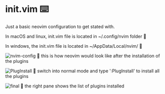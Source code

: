 # init.vim ⌨️

Just a basic neovim configuration to get stated with.



In macOS and linux, init.vim file is located in ~/.config/nvim folder 📁

In windows, the init.vim file is located in ~/AppData/Local/nvim/ 📁

![nvim-config](https://user-images.githubusercontent.com/85884403/193659972-4f77e92a-149a-4c7d-b977-69d43755b277.png)
📌 this is how neovim would look like after the installation of the plugins

![PlugInstall](https://user-images.githubusercontent.com/85884403/193660309-f69519b2-0024-4291-a706-82ecda058218.png)
📌 switch into normal mode and type ':PlugInstall' to install all the plugins

![final](https://user-images.githubusercontent.com/85884403/193660490-819b7656-9d1a-4716-a02a-107dd99db7fd.png)
📌 the right pane shows the list of plugins installed
